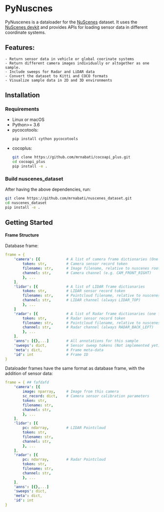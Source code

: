 # PyNuscnes

PyNuscenes is a dataloader for the [NuScenes](https://www.nuscenes.org/) dataset.
It uses the [NuScenes devkit](https://github.com/nutonomy/nuscenes-devkit) and 
provides APIs for loading sensor data in different coordinate systems.

## Features:
    - Return sensor data in vehicle or global coorinate systems
    - Return different camera images individually or altogether as one sample.
    - Include sweeps for Radar and LiDAR data
    - Convert the dataset to Kitti and COCO formats
    - Visualize sample data in 2D and 3D environments

## Installation
### Requirements
- Linux or macOS
- Python>= 3.6
- pycocotools: 
    ```bash
    pip install cython pycocotools
    ```
- cocoplus:
    ```bash
    git clone https://github.com/mrnabati/cocoapi_plus.git
    cd cocoapi_plus
    pip install -e .
    ```

### Build nuscenes_dataset
After having the above dependencies, run:
```bash
git clone https://github.com/mrnabati/nuscenes_dataset.git
cd nuscenes_dataset
pip install -e .
```

## Getting Started

#### Frame Structure
Database frame:
```yaml
frame = {
    'camera': [{            # A list of camera frame dictionaries (One for each camera)
        token: str,         # Camera sensor record token
        filename: str,      # Image filename, relative to nuscenes root dir
        channel: str,       # Camera channel (e.g. CAM_FRONT_RIGHT)
        }, ...
    ],
    'lidar': [{             # A list of LIDAR frame dictionaries
        token: str,         # LIDAR sensor record token
        filename: str,      # Pointcloud filename, relative to nuscenes root dir
        channel: str,       # LIDAR channel (always LIDAR_TOP)
        }, ...
    ]
    'radar': [{             # A list of Radar frame dictionaries (one for each Radar)
        token: str,         # Radar sensor record token
        filename: str,      # Pointcloud filename, relative to nuscenes root dir
        channel: str,       # Radar channel (always RADAR_BACK_LEFT)
        }, ...
    ],
    'anns': [{},...]        # All annotations for this sample
    'sweeps': dict,         # Sensor sweep tokens (Not implemented yet)
    'meta': dict,           # Frame meta-data
    'id': int               # Frame ID
}
```

Dataloader frames have the same format as database frame, with the addition of 
sensor data:

```yaml
frame = { ## fafdafd
    'camera': [{
        image: nparray,     # Image from this camera
        sc_record: dict,    # Camera sensor calibration parameters
        token: str,
        filename: str,
        channel: str,
        }, ...
    ],
    'lidar': [{
        pc: ndarray,        # LIDAR Pointcloud
        token: str,
        filename: str,
        channel: str,
        }, ...
    ],
    'radar': [{
        pc: ndarray,        # Radar Pointcloud
        token: str,
        filename: str,
        channel: str,
        }, ...
    ],
    'anns': [{},...]
    'sweeps': dict,
    'meta': dict,
    'id': int
}
```